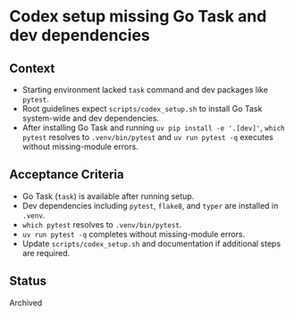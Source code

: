 # Codex setup missing Go Task and dev dependencies

## Context
- Starting environment lacked `task` command and dev packages like `pytest`.
- Root guidelines expect `scripts/codex_setup.sh` to install Go Task system-wide and dev dependencies.
- After installing Go Task and running `uv pip install -e '.[dev]'`, `which pytest` resolves to `.venv/bin/pytest` and `uv run pytest -q` executes without missing-module errors.

## Acceptance Criteria
- Go Task (`task`) is available after running setup.
- Dev dependencies including `pytest`, `flake8`, and `typer` are installed in `.venv`.
- `which pytest` resolves to `.venv/bin/pytest`.
- `uv run pytest -q` completes without missing-module errors.
- Update `scripts/codex_setup.sh` and documentation if additional steps are required.

## Status
Archived

